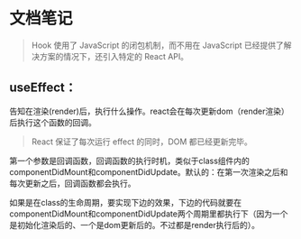 # 文档笔记

> Hook 使用了 JavaScript 的闭包机制，而不用在 JavaScript 已经提供了解决方案的情况下，还引入特定的 React API。

## useEffect：
告知在渲染(render)后，执行什么操作。react会在每次更新dom（render渲染）后执行这个函数的回调。
> React 保证了每次运行 effect 的同时，DOM 都已经更新完毕。

第一个参数是回调函数，回调函数的执行时机，类似于class组件内的componentDidMount和componentDidUpdate。默认的：在第一次渲染之后和每次更新之后，回调函数都会执行。

如果是在class的生命周期，要实现下边的效果，下边的代码就要在componentDidMount和componentDidUpdate两个周期里都执行下（因为一个是初始化渲染后的、一个是dom更新后的。不过都是render执行后的）。

